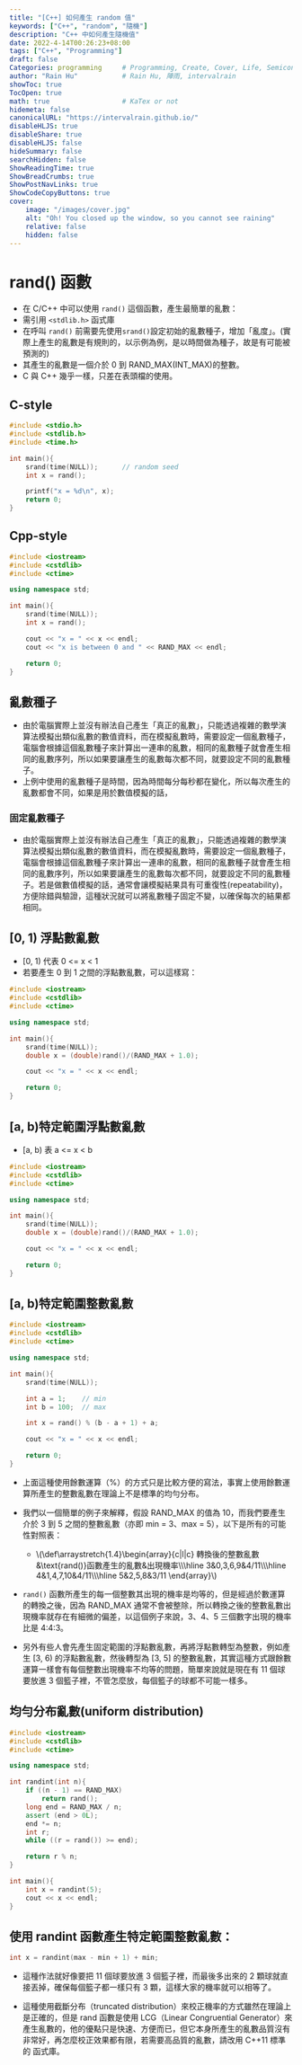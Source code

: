 ```yaml
---
title: "[C++] 如何產生 random 值"
keywords: ["C++", "random", "隨機"]
description: "C++ 中如何產生隨機值"
date: 2022-4-14T00:26:23+08:00
tags: ["C++", "Programming"]
draft: false
Categories: programming     # Programming, Create, Cover, Life, Semiconductor, Leetcode, Logic Design, Daily, OS, CS50, CA
author: "Rain Hu"           # Rain Hu, 陣雨, intervalrain
showToc: true
TocOpen: true
math: true                  # KaTex or not
hidemeta: false
canonicalURL: "https://intervalrain.github.io/"
disableHLJS: true
disableShare: true
disableHLJS: false
hideSummary: false
searchHidden: false
ShowReadingTime: true
ShowBreadCrumbs: true
ShowPostNavLinks: true
ShowCodeCopyButtons: true
cover:
    image: "/images/cover.jpg"
    alt: "Oh! You closed up the window, so you cannot see raining"
    relative: false
    hidden: false
---
```

# rand() 函數
+ 在 C/C++ 中可以使用 `rand()` 這個函數，產生最簡單的亂數：
+ 需引用 `<stdlib.h>` 函式庫
+ 在呼叫 `rand()` 前需要先使用`srand()`設定初始的亂數種子，增加「亂度」。(實際上產生的亂數是有規則的，以示例為例，是以時間做為種子，故是有可能被預測的)
+ 其產生的亂數是一個介於 0 到 RAND_MAX(INT_MAX)的整數。
+ C 與 C++ 幾乎一樣，只差在表頭檔的使用。
## C-style
```C
#include <stdio.h>
#include <stdlib.h>
#include <time.h>

int main(){
    srand(time(NULL));      // random seed
    int x = rand();

    printf("x = %d\n", x);
    return 0;
}
```
## Cpp-style
```Cpp
#include <iostream>
#include <cstdlib>
#include <ctime>

using namespace std;

int main(){
    srand(time(NULL));
    int x = rand();

    cout << "x = " << x << endl;
    cout << "x is between 0 and " << RAND_MAX << endl;

    return 0;
}
```
## 亂數種子
+ 由於電腦實際上並沒有辦法自己產生「真正的亂數」，只能透過複雜的數學演算法模擬出類似亂數的數值資料，而在模擬亂數時，需要設定一個亂數種子，電腦會根據這個亂數種子來計算出一連串的亂數，相同的亂數種子就會產生相同的亂數序列，所以如果要讓產生的亂數每次都不同，就要設定不同的亂數種子。
+ 上例中使用的亂數種子是時間，因為時間每分每秒都在變化，所以每次產生的亂數都會不同，如果是用於數值模擬的話，

### 固定亂數種子
+ 由於電腦實際上並沒有辦法自己產生「真正的亂數」，只能透過複雜的數學演算法模擬出類似亂數的數值資料，而在模擬亂數時，需要設定一個亂數種子，電腦會根據這個亂數種子來計算出一連串的亂數，相同的亂數種子就會產生相同的亂數序列，所以如果要讓產生的亂數每次都不同，就要設定不同的亂數種子。若是做數值模擬的話，通常會讓模擬結果具有可重復性(repeatability)，方便除錯與驗證，這種狀況就可以將亂數種子固定不變，以確保每次的結果都相同。

## [0, 1) 浮點數亂數
+ [0, 1) 代表 0 <= x < 1
+ 若要產生 0 到 1 之間的浮點數亂數，可以這樣寫：
```Cpp
#include <iostream>
#include <cstdlib>
#include <ctime>

using namespace std;

int main(){
    srand(time(NULL));
    double x = (double)rand()/(RAND_MAX + 1.0);

    cout << "x = " << x << endl;

    return 0;
}
```

## [a, b)特定範圍浮點數亂數
+ [a, b) 表 a <= x < b
```Cpp
#include <iostream>
#include <cstdlib>
#include <ctime>

using namespace std;

int main(){
    srand(time(NULL));
    double x = (double)rand()/(RAND_MAX + 1.0);

    cout << "x = " << x << endl;

    return 0;
}
```

## [a, b)特定範圍整數亂數
```Cpp
#include <iostream>
#include <cstdlib>
#include <ctime>

using namespace std;

int main(){
    srand(time(NULL));

    int a = 1;    // min
    int b = 100;  // max

    int x = rand() % (b - a + 1) + a;

    cout << "x = " << x << endl;

    return 0;
}
```
+ 上面這種使用餘數運算（%）的方式只是比較方便的寫法，事實上使用餘數運算所產生的整數亂數在理論上不是標準的均勻分布。
+ 我們以一個簡單的例子來解釋，假設 RAND_MAX 的值為 10，而我們要產生介於 3 到 5 之間的整數亂數（亦即 min = 3、max = 5），以下是所有的可能性對照表：
    + \\(\def\arraystretch{1.4}\begin{array}{c|l|c}
        轉換後的整數亂數&\text{rand()}函數產生的亂數&出現機率\\\\\hline
        3&0,3,6,9&4/11\\\\\hline
        4&1,4,7,10&4/11\\\\\hline
        5&2,5,8&3/11
    \end{array}\\)
+ `rand()` 函數所產生的每一個整數其出現的機率是均等的，但是經過於數運算的轉換之後，因為 RAND_MAX 通常不會被整除，所以轉換之後的整數亂數出現機率就存在有細微的偏差，以這個例子來說，3、4、5 三個數字出現的機率比是 4:4:3。

+ 另外有些人會先產生固定範圍的浮點數亂數，再將浮點數轉型為整數，例如產生 [3, 6) 的浮點數亂數，然後轉型為 [3, 5] 的整數亂數，其實這種方式跟餘數運算一樣會有每個整數出現機率不均等的問題，簡單來說就是現在有 11 個球要放進 3 個籃子裡，不管怎麼放，每個籃子的球都不可能一樣多。

## 均勻分布亂數(uniform distribution)

```Cpp
#include <iostream>
#include <cstdlib>
#include <ctime>

using namespace std;

int randint(int n){
    if ((n - 1) == RAND_MAX)
        return rand();
    long end = RAND_MAX / n;
    assert (end > 0L);
    end *= n;
    int r;
    while ((r = rand()) >= end);

    return r % n;
}

int main(){
    int x = randint(5);
    cout << x << endl;
}
```
## 使用 randint 函數產生特定範圍整數亂數：
```Cpp
int x = randint(max - min + 1) + min;
```
+ 這種作法就好像要把 11 個球要放進 3 個籃子裡，而最後多出來的 2 顆球就直接丟掉，確保每個籃子都一樣只有 3 顆，這樣大家的機率就可以相等了。

+ 這種使用截斷分布（truncated distribution）來校正機率的方式雖然在理論上是正確的，但是 rand 函數是使用 LCG（Linear Congruential Generator）來產生亂數的，他的優點只是快速、方便而已，但它本身所產生的亂數品質沒有非常好，再怎麼校正效果都有限，若需要高品質的亂數，請改用 C++11 標準的 <random> 函式庫。